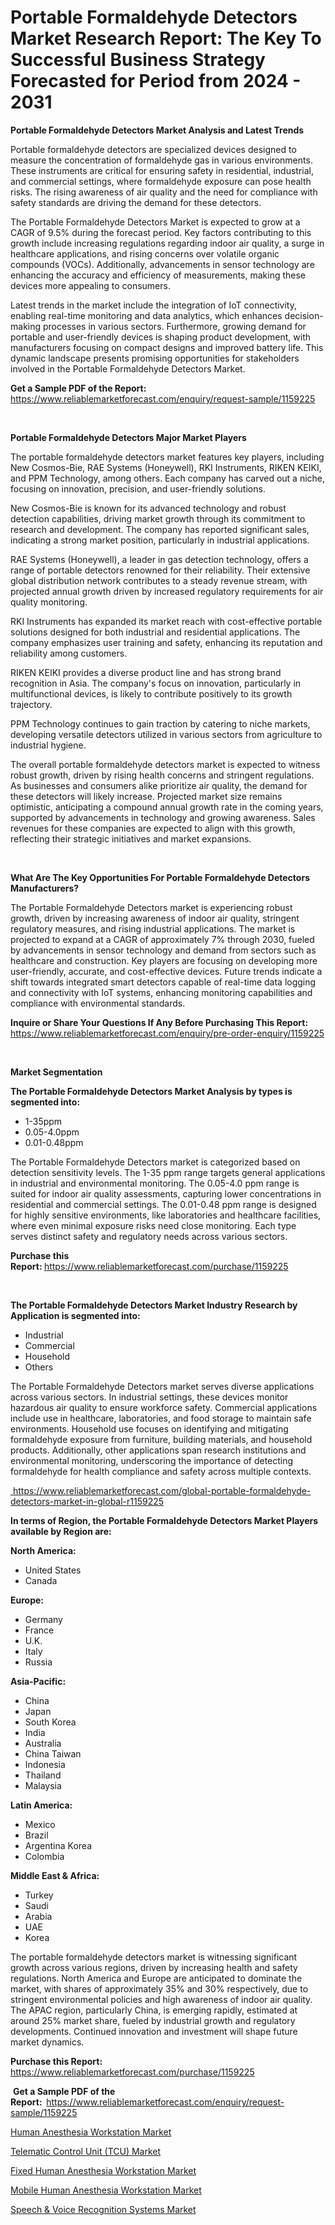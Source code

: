 <p><h1>Portable Formaldehyde Detectors Market Research Report: The Key To Successful Business Strategy Forecasted for Period from 2024 - 2031</h1></p><p><strong>Portable Formaldehyde Detectors Market Analysis and Latest Trends</strong></p>
<p><p>Portable formaldehyde detectors are specialized devices designed to measure the concentration of formaldehyde gas in various environments. These instruments are critical for ensuring safety in residential, industrial, and commercial settings, where formaldehyde exposure can pose health risks. The rising awareness of air quality and the need for compliance with safety standards are driving the demand for these detectors.</p><p>The Portable Formaldehyde Detectors Market is expected to grow at a CAGR of 9.5% during the forecast period. Key factors contributing to this growth include increasing regulations regarding indoor air quality, a surge in healthcare applications, and rising concerns over volatile organic compounds (VOCs). Additionally, advancements in sensor technology are enhancing the accuracy and efficiency of measurements, making these devices more appealing to consumers.</p><p>Latest trends in the market include the integration of IoT connectivity, enabling real-time monitoring and data analytics, which enhances decision-making processes in various sectors. Furthermore, growing demand for portable and user-friendly devices is shaping product development, with manufacturers focusing on compact designs and improved battery life. This dynamic landscape presents promising opportunities for stakeholders involved in the Portable Formaldehyde Detectors Market.</p></p>
<p><strong>Get a Sample PDF of the Report:&nbsp;</strong> <a href="https://www.reliablemarketforecast.com/enquiry/request-sample/1159225?utm_campaign=1130&utm_medium=2&utm_source=Github&utm_content=ia&utm_term=11102024&utm_id=portable-formaldehyde-detectors">https://www.reliablemarketforecast.com/enquiry/request-sample/1159225</a></p>
<p>&nbsp;</p>
<p><strong>Portable Formaldehyde Detectors Major Market Players</strong></p>
<p><p>The portable formaldehyde detectors market features key players, including New Cosmos-Bie, RAE Systems (Honeywell), RKI Instruments, RIKEN KEIKI, and PPM Technology, among others. Each company has carved out a niche, focusing on innovation, precision, and user-friendly solutions.</p><p>New Cosmos-Bie is known for its advanced technology and robust detection capabilities, driving market growth through its commitment to research and development. The company has reported significant sales, indicating a strong market position, particularly in industrial applications.</p><p>RAE Systems (Honeywell), a leader in gas detection technology, offers a range of portable detectors renowned for their reliability. Their extensive global distribution network contributes to a steady revenue stream, with projected annual growth driven by increased regulatory requirements for air quality monitoring.</p><p>RKI Instruments has expanded its market reach with cost-effective portable solutions designed for both industrial and residential applications. The company emphasizes user training and safety, enhancing its reputation and reliability among customers.</p><p>RIKEN KEIKI provides a diverse product line and has strong brand recognition in Asia. The company's focus on innovation, particularly in multifunctional devices, is likely to contribute positively to its growth trajectory.</p><p>PPM Technology continues to gain traction by catering to niche markets, developing versatile detectors utilized in various sectors from agriculture to industrial hygiene. </p><p>The overall portable formaldehyde detectors market is expected to witness robust growth, driven by rising health concerns and stringent regulations. As businesses and consumers alike prioritize air quality, the demand for these detectors will likely increase. Projected market size remains optimistic, anticipating a compound annual growth rate in the coming years, supported by advancements in technology and growing awareness. Sales revenues for these companies are expected to align with this growth, reflecting their strategic initiatives and market expansions.</p></p>
<p>&nbsp;</p>
<p><strong>What Are The Key Opportunities For Portable Formaldehyde Detectors Manufacturers?</strong></p>
<p><p>The Portable Formaldehyde Detectors market is experiencing robust growth, driven by increasing awareness of indoor air quality, stringent regulatory measures, and rising industrial applications. The market is projected to expand at a CAGR of approximately 7% through 2030, fueled by advancements in sensor technology and demand from sectors such as healthcare and construction. Key players are focusing on developing more user-friendly, accurate, and cost-effective devices. Future trends indicate a shift towards integrated smart detectors capable of real-time data logging and connectivity with IoT systems, enhancing monitoring capabilities and compliance with environmental standards.</p></p>
<p><strong>Inquire or Share Your Questions If Any Before Purchasing This Report:</strong> <a href="https://www.reliablemarketforecast.com/enquiry/pre-order-enquiry/1159225?utm_campaign=1130&utm_medium=2&utm_source=Github&utm_content=ia&utm_term=11102024&utm_id=portable-formaldehyde-detectors">https://www.reliablemarketforecast.com/enquiry/pre-order-enquiry/1159225</a></p>
<p>&nbsp;</p>
<p><strong>Market Segmentation</strong></p>
<p><strong>The Portable Formaldehyde Detectors Market Analysis by types is segmented into:</strong></p>
<p><ul><li>1-35ppm</li><li>0.05-4.0ppm</li><li>0.01-0.48ppm</li></ul></p>
<p><p>The Portable Formaldehyde Detectors market is categorized based on detection sensitivity levels. The 1-35 ppm range targets general applications in industrial and environmental monitoring. The 0.05-4.0 ppm range is suited for indoor air quality assessments, capturing lower concentrations in residential and commercial settings. The 0.01-0.48 ppm range is designed for highly sensitive environments, like laboratories and healthcare facilities, where even minimal exposure risks need close monitoring. Each type serves distinct safety and regulatory needs across various sectors.</p></p>
<p><strong>Purchase this Report:&nbsp;</strong><a href="https://www.reliablemarketforecast.com/purchase/1159225?utm_campaign=1130&utm_medium=2&utm_source=Github&utm_content=ia&utm_term=11102024&utm_id=portable-formaldehyde-detectors">https://www.reliablemarketforecast.com/purchase/1159225</a></p>
<p>&nbsp;</p>
<p><strong>The Portable Formaldehyde Detectors Market Industry Research by Application is segmented into:</strong></p>
<p><ul><li>Industrial</li><li>Commercial</li><li>Household</li><li>Others</li></ul></p>
<p><p>The Portable Formaldehyde Detectors market serves diverse applications across various sectors. In industrial settings, these devices monitor hazardous air quality to ensure workforce safety. Commercial applications include use in healthcare, laboratories, and food storage to maintain safe environments. Household use focuses on identifying and mitigating formaldehyde exposure from furniture, building materials, and household products. Additionally, other applications span research institutions and environmental monitoring, underscoring the importance of detecting formaldehyde for health compliance and safety across multiple contexts.</p></p>
<p><a href="https://www.reliablemarketforecast.com/global-portable-formaldehyde-detectors-market-in-global-r1159225?utm_campaign=1130&utm_medium=2&utm_source=Github&utm_content=ia&utm_term=11102024&utm_id=portable-formaldehyde-detectors">&nbsp;https://www.reliablemarketforecast.com/global-portable-formaldehyde-detectors-market-in-global-r1159225</a></p>
<p><strong>In terms of Region, the Portable Formaldehyde Detectors Market Players available by Region are:</strong></p>
<p>
    <p> <strong> North America: </strong>
        <ul>
            <li>United States</li>
            <li>Canada</li>
        </ul>
        </p> 
    <p> <strong> Europe: </strong>
        <ul>
            <li>Germany</li>
            <li>France</li>
            <li>U.K.</li>
            <li>Italy</li>
            <li>Russia</li>
        </ul>
        </p> 
    <p> <strong> Asia-Pacific: </strong>
        <ul>
            <li>China</li>
            <li>Japan</li>
            <li>South Korea</li>
            <li>India</li>
            <li>Australia</li>
            <li>China Taiwan</li>
            <li>Indonesia</li>
            <li>Thailand</li>
            <li>Malaysia</li>
        </ul>
        </p> 
    <p> <strong> Latin America: </strong>
        <ul>
            <li>Mexico</li>
            <li>Brazil</li>
            <li>Argentina Korea</li>
            <li>Colombia</li>
        </ul>
        </p> 
    <p> <strong> Middle East & Africa: </strong>
        <ul>
            <li>Turkey</li>
            <li>Saudi</li>
            <li>Arabia</li>
            <li>UAE</li>
            <li>Korea</li>
        </ul>
    </p>
    </p>
<p><p>The portable formaldehyde detectors market is witnessing significant growth across various regions, driven by increasing health and safety regulations. North America and Europe are anticipated to dominate the market, with shares of approximately 35% and 30% respectively, due to stringent environmental policies and high awareness of indoor air quality. The APAC region, particularly China, is emerging rapidly, estimated at around 25% market share, fueled by industrial growth and regulatory developments. Continued innovation and investment will shape future market dynamics.</p></p>
<p><strong>Purchase this Report: </strong><a href="https://www.reliablemarketforecast.com/purchase/1159225?utm_campaign=1130&utm_medium=2&utm_source=Github&utm_content=ia&utm_term=11102024&utm_id=portable-formaldehyde-detectors">https://www.reliablemarketforecast.com/purchase/1159225</a></p>
<p>&nbsp;<strong>Get a Sample PDF of the Report:&nbsp;&nbsp;</strong><a href="https://www.reliablemarketforecast.com/enquiry/request-sample/1159225?utm_campaign=1130&utm_medium=2&utm_source=Github&utm_content=ia&utm_term=11102024&utm_id=portable-formaldehyde-detectors">https://www.reliablemarketforecast.com/enquiry/request-sample/1159225</a></p>
<p><strong></strong></p>
<p><p><a href="https://www.linkedin.com/pulse/future-innovation-global-human-anesthesia-workstation-market-ug3ge?utm_campaign=1130&utm_medium=2&utm_source=Github&utm_content=ia&utm_term=11102024&utm_id=portable-formaldehyde-detectors">Human Anesthesia Workstation Market</a></p><p><a href="https://issuu.com/reportprime-2/docs/telematic-control-unit-tcu-market-s_c35b389c4178bb?utm_campaign=1130&utm_medium=2&utm_source=Github&utm_content=ia&utm_term=11102024&utm_id=portable-formaldehyde-detectors">Telematic Control Unit (TCU) Market</a></p><p><a href="https://www.linkedin.com/pulse/future-ready-strategic-insights-global-fixed-human-anesthesia-lfm3e?utm_campaign=1130&utm_medium=2&utm_source=Github&utm_content=ia&utm_term=11102024&utm_id=portable-formaldehyde-detectors">Fixed Human Anesthesia Workstation Market</a></p><p><a href="https://www.linkedin.com/pulse/unveiling-market-trends-global-mobile-human-anesthesia-0ewse?utm_campaign=1130&utm_medium=2&utm_source=Github&utm_content=ia&utm_term=11102024&utm_id=portable-formaldehyde-detectors">Mobile Human Anesthesia Workstation Market</a></p><p><a href="https://issuu.com/reportprime-2/docs/speech-voice-recognition-systems-ma_1591ae60dea22d?utm_campaign=1130&utm_medium=2&utm_source=Github&utm_content=ia&utm_term=11102024&utm_id=portable-formaldehyde-detectors">Speech & Voice Recognition Systems Market</a></p></p>